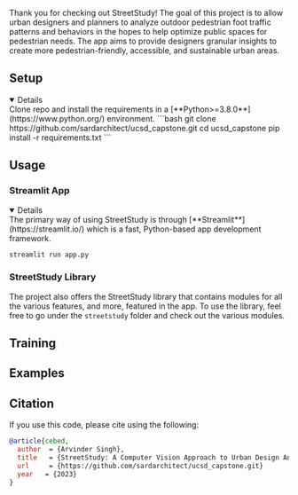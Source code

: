 Thank you for checking out StreetStudy! 
The goal of this project is to allow urban designers and planners to analyze outdoor pedestrian foot traffic patterns and behaviors in the hopes
to help optimize public spaces for pedestrian needs. The app aims to provide designers granular insights to 
create more pedestrian-friendly, accessible, and sustainable urban areas.

## Setup
<details open>
Clone repo and install the requirements in a [**Python>=3.8.0**](https://www.python.org/) environment.
```bash
git clone https://github.com/sardarchitect/ucsd_capstone.git
cd ucsd_capstone
pip install -r requirements.txt
```
</details>

## Usage
### Streamlit App
<details open>
The primary way of using StreetStudy is through [**Streamlit**](https://streamlit.io/) which is a fast, Python-based app development framework.

```bash
streamlit run app.py
```
</details>

### StreetStudy Library
The project also offers the StreetStudy library that contains modules for all the various features, and more, featured in the app.
To use the library, feel free to go under the `streetstudy` folder and check out the various modules.

## Training

## Examples

## Citation
If you use this code, please cite using the following:

```bibtex
@article{cebed,
  author  = {Arvinder Singh},
  title   = {StreetStudy: A Computer Vision Approach to Urban Design Analysis},
  url     = {https://github.com/sardarchitect/ucsd_capstone.git}
  year   = {2023}
}
```